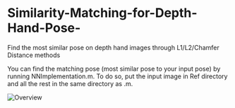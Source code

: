 # Similarity-Matching-for-Depth-Hand-Pose-
Find the most similar pose on depth hand images through L1/L2/Chamfer Distance methods

You can find the matching pose (most similar pose to your input pose) by running NNImplementation.m. To do so, put the input image in Ref directory and all the rest in the same directory as .m. 

![Overview](https://user-images.githubusercontent.com/50027513/130834385-ea9f252f-6731-4393-9cf3-a7e3cf6d09a8.png)
